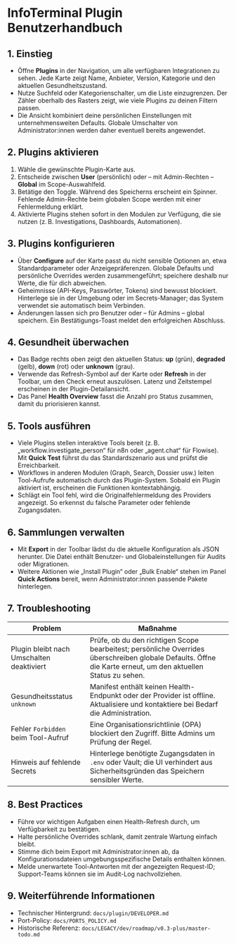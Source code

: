 # InfoTerminal Plugin Benutzerhandbuch

## 1. Einstieg
- Öffne **Plugins** in der Navigation, um alle verfügbaren Integrationen zu sehen. Jede Karte zeigt Name, Anbieter, Version, Kategorie und den aktuellen Gesundheitszustand.
- Nutze Suchfeld oder Kategorienschalter, um die Liste einzugrenzen. Der Zähler oberhalb des Rasters zeigt, wie viele Plugins zu deinen Filtern passen.
- Die Ansicht kombiniert deine persönlichen Einstellungen mit unternehmensweiten Defaults. Globale Umschalter von Administrator:innen werden daher eventuell bereits angewendet.

## 2. Plugins aktivieren
1. Wähle die gewünschte Plugin-Karte aus.
2. Entscheide zwischen **User** (persönlich) oder – mit Admin-Rechten – **Global** im Scope-Auswahlfeld.
3. Betätige den Toggle. Während des Speicherns erscheint ein Spinner. Fehlende Admin-Rechte beim globalen Scope werden mit einer Fehlermeldung erklärt.
4. Aktivierte Plugins stehen sofort in den Modulen zur Verfügung, die sie nutzen (z. B. Investigations, Dashboards, Automationen).

## 3. Plugins konfigurieren
- Über **Configure** auf der Karte passt du nicht sensible Optionen an, etwa Standardparameter oder Anzeigepräferenzen. Globale Defaults und persönliche Overrides werden zusammengeführt; speichere deshalb nur Werte, die für dich abweichen.
- Geheimnisse (API-Keys, Passwörter, Tokens) sind bewusst blockiert. Hinterlege sie in der Umgebung oder im Secrets-Manager; das System verwendet sie automatisch beim Verbinden.
- Änderungen lassen sich pro Benutzer oder – für Admins – global speichern. Ein Bestätigungs-Toast meldet den erfolgreichen Abschluss.

## 4. Gesundheit überwachen
- Das Badge rechts oben zeigt den aktuellen Status: **up** (grün), **degraded** (gelb), **down** (rot) oder **unknown** (grau).
- Verwende das Refresh-Symbol auf der Karte oder **Refresh** in der Toolbar, um den Check erneut auszulösen. Latenz und Zeitstempel erscheinen in der Plugin-Detailansicht.
- Das Panel **Health Overview** fasst die Anzahl pro Status zusammen, damit du priorisieren kannst.

## 5. Tools ausführen
- Viele Plugins stellen interaktive Tools bereit (z. B. „workflow.investigate_person“ für n8n oder „agent.chat“ für Flowise). Mit **Quick Test** führst du das Standardszenario aus und prüfst die Erreichbarkeit.
- Workflows in anderen Modulen (Graph, Search, Dossier usw.) leiten Tool-Aufrufe automatisch durch das Plugin-System. Sobald ein Plugin aktiviert ist, erscheinen die Funktionen kontextabhängig.
- Schlägt ein Tool fehl, wird die Originalfehlermeldung des Providers angezeigt. So erkennst du falsche Parameter oder fehlende Zugangsdaten.

## 6. Sammlungen verwalten
- Mit **Export** in der Toolbar lädst du die aktuelle Konfiguration als JSON herunter. Die Datei enthält Benutzer- und Globaleinstellungen für Audits oder Migrationen.
- Weitere Aktionen wie „Install Plugin“ oder „Bulk Enable“ stehen im Panel **Quick Actions** bereit, wenn Administrator:innen passende Pakete hinterlegen.

## 7. Troubleshooting
| Problem | Maßnahme |
|---------|----------|
| Plugin bleibt nach Umschalten deaktiviert | Prüfe, ob du den richtigen Scope bearbeitest; persönliche Overrides überschreiben globale Defaults. Öffne die Karte erneut, um den aktuellen Status zu sehen. |
| Gesundheitsstatus `unknown` | Manifest enthält keinen Health-Endpunkt oder der Provider ist offline. Aktualisiere und kontaktiere bei Bedarf die Administration. |
| Fehler `Forbidden` beim Tool-Aufruf | Eine Organisationsrichtlinie (OPA) blockiert den Zugriff. Bitte Admins um Prüfung der Regel. |
| Hinweis auf fehlende Secrets | Hinterlege benötigte Zugangsdaten in `.env` oder Vault; die UI verhindert aus Sicherheitsgründen das Speichern sensibler Werte. |

## 8. Best Practices
- Führe vor wichtigen Aufgaben einen Health-Refresh durch, um Verfügbarkeit zu bestätigen.
- Halte persönliche Overrides schlank, damit zentrale Wartung einfach bleibt.
- Stimme dich beim Export mit Administrator:innen ab, da Konfigurationsdateien umgebungsspezifische Details enthalten können.
- Melde unerwartete Tool-Antworten mit der angezeigten Request-ID; Support-Teams können sie im Audit-Log nachvollziehen.

## 9. Weiterführende Informationen
- Technischer Hintergrund: `docs/plugin/DEVELOPER.md`
- Port-Policy: `docs/PORTS_POLICY.md`
- Historische Referenz: `docs/LEGACY/dev/roadmap/v0.3-plus/master-todo.md`
